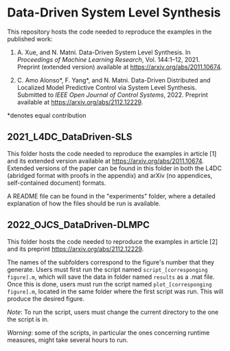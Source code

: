 # Data-Driven System Level Synthesis

This repository hosts the code needed to reproduce the examples in the published work:

1. A. Xue, and N. Matni. Data-Driven System Level Synthesis. In _Proceedings of Machine Learning Research_, Vol. 144:1–12, 2021. Preprint (extended version) available at https://arxiv.org/abs/2011.10674.

2. C. Amo Alonso*, F. Yang*, and N. Matni. Data-Driven Distributed and Localized Model Predictive Control via System Level Synthesis. Submitted to _IEEE Open Journal of Control Systems_, 2022. Preprint available at https://arxiv.org/abs/2112.12229.

*denotes equal contribution

## 2021_L4DC_DataDriven-SLS

This folder hosts the code needed to reproduce the examples in article [1] and its extended version available at https://arxiv.org/abs/2011.10674. Extended versions of the paper can be found in this folder in both the L4DC (abridged format with proofs in the appendix) and arXiv (no appendices, self-contained document) formats.

A README file can be found in the "experiments" folder, where a detailed explanation of how the files should be run is available. 

## 2022_OJCS_DataDriven-DLMPC

This folder hosts the code needed to reproduce the examples in article [2] and its preprint https://arxiv.org/abs/2112.12229.

The names of the subfolders correspond to the figure's number that they generate. Users must first run the script named `script_[corresponging figure].m`, which will save the data in folder named `results` as a .mat file. Once this is done, users must run the script named `plot_[corresponging figure].m`, located in the same folder where the first script was run. This will produce the desired figure. 

*Note*: To run the script, users must change the current directory to the one the script is in.

*Warning*: some of the scripts, in particular the ones concerning runtime measures, might take several hours to run.
